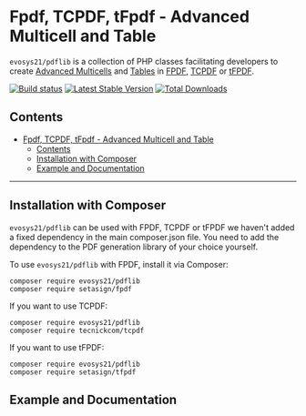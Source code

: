 # Fpdf, TCPDF, tFpdf - Advanced Multicell and Table 

`evosys21/pdflib` is a collection of PHP classes facilitating developers to create [Advanced Multicells]() and [Tables]() in [FPDF](http://www.fpdf.org), [TCPDF](https://github.com/tecnickcom/TCPDF) or 
[tFPDF](http://fpdf.org/en/script/script92.php).


[![Build status](https://github.com/evosys21/pdflib/workflows/php/badge.svg)](https://github.com/elastic/elasticsearch-php/actions) [![Latest Stable Version](https://poser.pugx.org/elasticsearch/elasticsearch/v/stable)](https://packagist.org/packages/elasticsearch/elasticsearch) [![Total Downloads](https://poser.pugx.org/elasticsearch/elasticsearch/downloads)](https://packagist.org/packages/elasticsearch/elasticsearch)

## Contents

<!-- TOC -->
* [Fpdf, TCPDF, tFpdf - Advanced Multicell and Table](#fpdf-tcpdf-tfpdf---advanced-multicell-and-table-)
  * [Contents](#contents)
  * [Installation with Composer](#installation-with-composer)
  * [Example and Documentation](#example-and-documentation)
<!-- TOC -->

***

## Installation with Composer

`evosys21/pdflib` can be used with FPDF, TCPDF or tFPDF we haven't added a fixed dependency in the main composer.json file. You need to add the dependency to the PDF generation library of your choice yourself.

To use `evosys21/pdflib` with FPDF, install it via Composer:

```shell
composer require evosys21/pdflib
composer require setasign/fpdf
```

If you want to use TCPDF:

```shell
composer require evosys21/pdflib
composer require tecnickcom/tcpdf
```

If you want to use tFPDF:

```shell
composer require evosys21/pdflib
composer require setasign/tfpdf
```

## Example and Documentation

